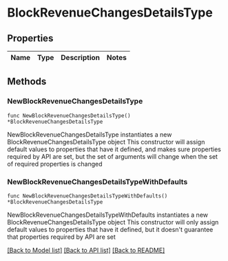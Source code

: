 # BlockRevenueChangesDetailsType

## Properties

Name | Type | Description | Notes
------------ | ------------- | ------------- | -------------

## Methods

### NewBlockRevenueChangesDetailsType

`func NewBlockRevenueChangesDetailsType() *BlockRevenueChangesDetailsType`

NewBlockRevenueChangesDetailsType instantiates a new BlockRevenueChangesDetailsType object
This constructor will assign default values to properties that have it defined,
and makes sure properties required by API are set, but the set of arguments
will change when the set of required properties is changed

### NewBlockRevenueChangesDetailsTypeWithDefaults

`func NewBlockRevenueChangesDetailsTypeWithDefaults() *BlockRevenueChangesDetailsType`

NewBlockRevenueChangesDetailsTypeWithDefaults instantiates a new BlockRevenueChangesDetailsType object
This constructor will only assign default values to properties that have it defined,
but it doesn't guarantee that properties required by API are set


[[Back to Model list]](../README.md#documentation-for-models) [[Back to API list]](../README.md#documentation-for-api-endpoints) [[Back to README]](../README.md)


